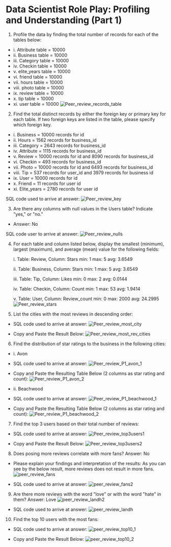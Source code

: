 # Data Scientist Role Play: Profiling and Understanding (Part 1)

1. Profile the data by finding the total number of records for each of the tables below:
* i. Attribute table = 10000
* ii. Business table = 10000
* iii. Category table = 10000
* iv. Checkin table = 10000
* v. elite_years table = 10000
* vi. friend table =  10000
* vii. hours table = 10000
* viii. photo table =  10000
* ix. review table =  10000
* x. tip table =  10000
* xi. user table = 10000
![Peer_review_records_table](https://user-images.githubusercontent.com/102244119/167318131-8f87f045-aa8c-4b63-be3a-b565daee885b.png)

2. Find the total distinct records by either the foreign key or primary key for each table. If two foreign keys are listed in the table, please specify which foreign key.
* i. Business = 10000 records for id
* ii. Hours = 1562 records for business_id
* iii. Category = 2643 records for business_id
* iv. Attribute = 1115 records for business_id
* v. Review = 10000 records for id and 8090 records for business_id
* vi. Checkin = 493 records for business_id
* vii. Photo = 10000 records for id and 6493 records for business_id
* viii. Tip = 537 records for user_id and 3979 records for business id
* ix. User = 10000 records for id
* x. Friend = 11 records for user id
* xi. Elite_years = 2780 records for user id

SQL code used to arrive at answer:
![Peer_review_key](https://user-images.githubusercontent.com/102244119/167318165-4cbd3a61-c2f0-4c7f-b414-18bb3ec5b04b.png)

3. Are there any columns with null values in the Users table? Indicate "yes," or "no."
* Answer: No

SQL code user to arrive at answer:
![Peer_review_nulls](https://user-images.githubusercontent.com/102244119/167318224-9871c225-48ca-44a1-b9a4-f54ec52f99d0.png)

4. For each table and column listed below, display the smallest (minimum), largest (maximum), and average (mean) value for the following fields:
	
   	i. Table: Review, Column: Stars
	min: 1		max: 5		avg: 3.6549
	
	ii. Table: Business, Column: Stars
	min: 1		max: 5		avg: 3.6549
		
	iii. Table: Tip, Column: Likes
	min: 0		max: 2		avg: 0.0144
	
	iv. Table: Checkin, Column: Count
	min: 1		max: 53		avg: 1.9414
		
	v. Table: User, Column: Review_count
	min: 0		max: 2000	avg: 24.2995
![Peer_review_stars](https://user-images.githubusercontent.com/102244119/167318251-ea44f9ce-1d10-47be-a9fc-48e3298d09f3.png)

5. List the cities with the most reviews in descending order:
* SQL code used to arrive at answer:
![Peer_review_most_city](https://user-images.githubusercontent.com/102244119/167318307-0f9efb80-8b8a-4a00-9076-f33d16882202.png)

* Copy and Paste the Result Below:
![Peer_review_most_rev_cities](https://user-images.githubusercontent.com/102244119/167318317-117504e5-18db-4584-8104-2e4ee0c99b0b.png)

6. Find the distribution of star ratings to the business in the following cities:
* i. Avon
* SQL code used to arrive at answer:
![Peer_review_P1_avon_1](https://user-images.githubusercontent.com/102244119/167317967-77914263-3455-4d79-8eb7-946a94c2864f.png)

* Copy and Paste the Resulting Table Below (2 columns as star rating and count):
![Peer_review_P1_avon_2](https://user-images.githubusercontent.com/102244119/167317993-3c7dfca1-e84c-488c-899d-831d1b3789bf.png)

* ii. Beachwood
* SQL code used to arrive at answer:
![Peer_review_P1_beachwood_1](https://user-images.githubusercontent.com/102244119/167318070-b535b742-63f8-4e86-8626-68b6d598a921.png)

* Copy and Paste the Resulting Table Below (2 columns as star rating and count):
![Peer_review_P1_beachwood_2](https://user-images.githubusercontent.com/102244119/167318080-8670f918-7178-4716-adbd-d955750ef12c.png)

7. Find the top 3 users based on their total number of reviews:
* SQL code used to arrive at answer:
![Peer_review_top3users1](https://user-images.githubusercontent.com/102244119/167318398-bdcafa94-43ac-4608-a741-d3e8c397e1ce.png)

* Copy and Paste the Result Below:
![Peer_review_top3users2](https://user-images.githubusercontent.com/102244119/167318419-7b9db304-9a06-4b4c-9bef-eeb12d8df123.png)

8. Does posing more reviews correlate with more fans? Answer: No
* Please explain your findings and interpretation of the results: As you can see by the below result, more reviews does not result in more fans.
![peer_review_fans](https://user-images.githubusercontent.com/102244119/167318441-eaad6fd9-ca07-448f-ab9e-1ac207925248.png)

* SQL code used to arrive at answer:
![peer_review_fans2](https://user-images.githubusercontent.com/102244119/167318469-1f105ea2-2ad3-438a-ad09-71f1d8a81aec.png)

9. Are there more reviews with the word "love" or with the word "hate" in them? Answer: Love
![peer_review_landh2](https://user-images.githubusercontent.com/102244119/167318536-eb3c3887-3798-4bf2-8f46-5d4d1589fb92.png)

* SQL code used to arrive at answer:
![peer_review_landh](https://user-images.githubusercontent.com/102244119/167318494-76fa5d9e-d6ef-4e69-899f-a499ce2e815e.png)

10. Find the top 10 users with the most fans:
* SQL code used to arrive at answer:
![peer_review_top10_1](https://user-images.githubusercontent.com/102244119/167318553-01e0eeb6-0b22-4b59-9364-9df050c78b4f.png)

* Copy and Paste the Result Below:
![peer_review_top10_2](https://user-images.githubusercontent.com/102244119/167318586-4c85a330-b4f7-49af-a103-a5c8231956c8.png)
